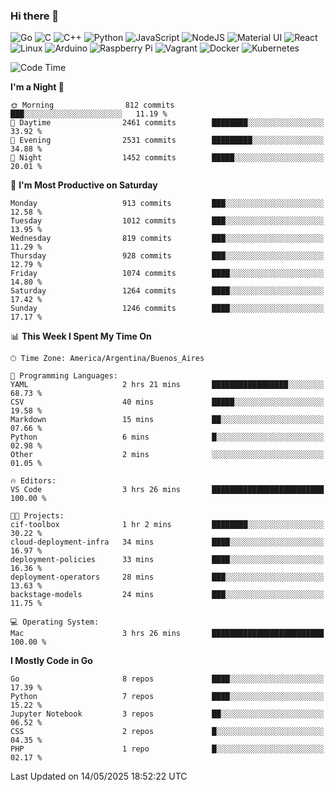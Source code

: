 ### Hi there 👋

![Go](https://img.shields.io/badge/go-%2300ADD8.svg?style=for-the-badge&logo=go&logoColor=white)
![C](https://img.shields.io/badge/c-%2300599C.svg?style=for-the-badge&logo=c&logoColor=white)
![C++](https://img.shields.io/badge/c++-%2300599C.svg?style=for-the-badge&logo=c%2B%2B&logoColor=white)
![Python](https://img.shields.io/badge/python-3670A0?style=for-the-badge&logo=python&logoColor=ffdd54)
![JavaScript](https://img.shields.io/badge/javascript-%23323330.svg?style=for-the-badge&logo=javascript&logoColor=%23F7DF1E)
![NodeJS](https://img.shields.io/badge/node.js-6DA55F?style=for-the-badge&logo=node.js&logoColor=white)
![Material UI](https://img.shields.io/badge/materialui-%230081CB.svg?style=for-the-badge&logo=material-ui&logoColor=white)
![React](https://img.shields.io/badge/react-%2320232a.svg?style=for-the-badge&logo=react&logoColor=%2361DAFB)
![Linux](https://img.shields.io/badge/Linux-FCC624?style=for-the-badge&logo=linux&logoColor=black)
![Arduino](https://img.shields.io/badge/-Arduino-00979D?style=for-the-badge&logo=Arduino&logoColor=white)
![Raspberry Pi](https://img.shields.io/badge/-RaspberryPi-C51A4A?style=for-the-badge&logo=Raspberry-Pi)
![Vagrant](https://img.shields.io/badge/vagrant-%231563FF.svg?style=for-the-badge&logo=vagrant&logoColor=white)
![Docker](https://img.shields.io/badge/docker-%230db7ed.svg?style=for-the-badge&logo=docker&logoColor=white)
![Kubernetes](https://img.shields.io/badge/kubernetes-%23326ce5.svg?style=for-the-badge&logo=kubernetes&logoColor=white)

<!-- ![Jupyter Notebook](https://img.shields.io/badge/jupyter-%23FA0F00.svg?style=for-the-badge&logo=jupyter&logoColor=white) -->
<!-- ![Java](https://img.shields.io/badge/java-%23ED8B00.svg?style=for-the-badge&logo=java&logoColor=white) -->
<!-- ![Git](https://img.shields.io/badge/git-%23F05033.svg?style=for-the-badge&logo=git&logoColor=white) -->

<!--START_SECTION:waka-->
![Code Time](http://img.shields.io/badge/Code%20Time-706%20hrs%2044%20mins-blue)

**I'm a Night 🦉** 

```text
🌞 Morning                812 commits         ███░░░░░░░░░░░░░░░░░░░░░░   11.19 % 
🌆 Daytime                2461 commits        ████████░░░░░░░░░░░░░░░░░   33.92 % 
🌃 Evening                2531 commits        █████████░░░░░░░░░░░░░░░░   34.88 % 
🌙 Night                  1452 commits        █████░░░░░░░░░░░░░░░░░░░░   20.01 % 
```
📅 **I'm Most Productive on Saturday** 

```text
Monday                   913 commits         ███░░░░░░░░░░░░░░░░░░░░░░   12.58 % 
Tuesday                  1012 commits        ███░░░░░░░░░░░░░░░░░░░░░░   13.95 % 
Wednesday                819 commits         ███░░░░░░░░░░░░░░░░░░░░░░   11.29 % 
Thursday                 928 commits         ███░░░░░░░░░░░░░░░░░░░░░░   12.79 % 
Friday                   1074 commits        ████░░░░░░░░░░░░░░░░░░░░░   14.80 % 
Saturday                 1264 commits        ████░░░░░░░░░░░░░░░░░░░░░   17.42 % 
Sunday                   1246 commits        ████░░░░░░░░░░░░░░░░░░░░░   17.17 % 
```


📊 **This Week I Spent My Time On** 

```text
🕑︎ Time Zone: America/Argentina/Buenos_Aires

💬 Programming Languages: 
YAML                     2 hrs 21 mins       █████████████████░░░░░░░░   68.73 % 
CSV                      40 mins             █████░░░░░░░░░░░░░░░░░░░░   19.58 % 
Markdown                 15 mins             ██░░░░░░░░░░░░░░░░░░░░░░░   07.66 % 
Python                   6 mins              █░░░░░░░░░░░░░░░░░░░░░░░░   02.98 % 
Other                    2 mins              ░░░░░░░░░░░░░░░░░░░░░░░░░   01.05 % 

🔥 Editors: 
VS Code                  3 hrs 26 mins       █████████████████████████   100.00 % 

🐱‍💻 Projects: 
cif-toolbox              1 hr 2 mins         ████████░░░░░░░░░░░░░░░░░   30.22 % 
cloud-deployment-infra   34 mins             ████░░░░░░░░░░░░░░░░░░░░░   16.97 % 
deployment-policies      33 mins             ████░░░░░░░░░░░░░░░░░░░░░   16.36 % 
deployment-operators     28 mins             ███░░░░░░░░░░░░░░░░░░░░░░   13.63 % 
backstage-models         24 mins             ███░░░░░░░░░░░░░░░░░░░░░░   11.75 % 

💻 Operating System: 
Mac                      3 hrs 26 mins       █████████████████████████   100.00 % 
```

**I Mostly Code in Go** 

```text
Go                       8 repos             ████░░░░░░░░░░░░░░░░░░░░░   17.39 % 
Python                   7 repos             ████░░░░░░░░░░░░░░░░░░░░░   15.22 % 
Jupyter Notebook         3 repos             ██░░░░░░░░░░░░░░░░░░░░░░░   06.52 % 
CSS                      2 repos             █░░░░░░░░░░░░░░░░░░░░░░░░   04.35 % 
PHP                      1 repo              █░░░░░░░░░░░░░░░░░░░░░░░░   02.17 % 
```




 Last Updated on 14/05/2025 18:52:22 UTC
<!--END_SECTION:waka-->

<!--
**aibarbetta/aibarbetta** is a ✨ _special_ ✨ repository because its `README.md` (this file) appears on your GitHub profile.

Here are some ideas to get you started:

- 🔭 I’m currently working on ...
- 🌱 I’m currently learning ...
- 👯 I’m looking to collaborate on ...
- 🤔 I’m looking for help with ...
- 💬 Ask me about ...
- 📫 How to reach me: ...
- 😄 Pronouns: ...
- ⚡ Fun fact: ...
-->
